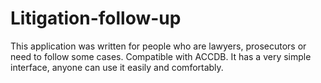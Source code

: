 # Litigation-follow-up
This application was written for people who are lawyers, prosecutors or need to follow some cases. Compatible with ACCDB. It has a very simple interface, anyone can use it easily and comfortably.
